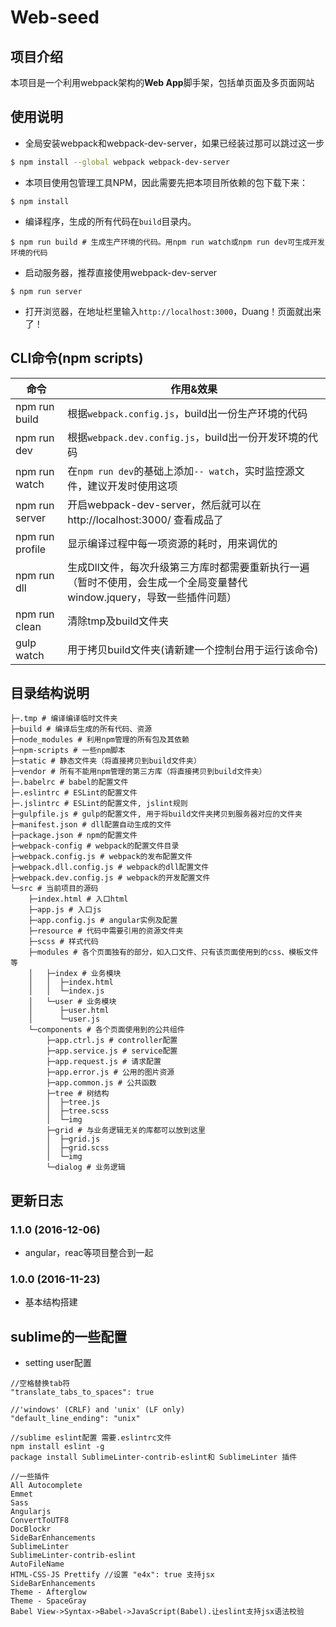 # Web-seed

## 项目介绍
本项目是一个利用webpack架构的**Web App**脚手架，包括单页面及多页面网站

## 使用说明
- 全局安装webpack和webpack-dev-server，如果已经装过那可以跳过这一步
```bash
$ npm install --global webpack webpack-dev-server
```

- 本项目使用包管理工具NPM，因此需要先把本项目所依赖的包下载下来：
```
$ npm install
```

- 编译程序，生成的所有代码在`build`目录内。
```
$ npm run build # 生成生产环境的代码。用npm run watch或npm run dev可生成开发环境的代码
```

- 启动服务器，推荐直接使用webpack-dev-server
```
$ npm run server
```

- 打开浏览器，在地址栏里输入`http://localhost:3000`，Duang！页面就出来了！


## CLI命令(npm scripts)
| 命令            | 作用&效果          |
| --------------- | ------------- |
| npm run build   | 根据`webpack.config.js`，build出一份生产环境的代码 |
| npm run dev     | 根据`webpack.dev.config.js`，build出一份开发环境的代码 |
| npm run watch   | 在`npm run dev`的基础上添加`-- watch`，实时监控源文件，建议开发时使用这项 |
| npm run server  | 开启webpack-dev-server，然后就可以在 http://localhost:3000/ 查看成品了 |
| npm run profile | 显示编译过程中每一项资源的耗时，用来调优的 |
| npm run dll     | 生成Dll文件，每次升级第三方库时都需要重新执行一遍（暂时不使用，会生成一个全局变量替代window.jquery，导致一些插件问题） |
| npm run clean   | 清除tmp及build文件夹 |
| gulp watch      | 用于拷贝build文件夹(请新建一个控制台用于运行该命令) |


## 目录结构说明
```
├─.tmp # 编译编译临时文件夹
├─build # 编译后生成的所有代码、资源
├─node_modules # 利用npm管理的所有包及其依赖
├─npm-scripts # 一些npm脚本
├─static # 静态文件夹（将直接拷贝到build文件夹）
├─vendor # 所有不能用npm管理的第三方库（将直接拷贝到build文件夹）
├─.babelrc # babel的配置文件
├─.eslintrc # ESLint的配置文件
├─.jslintrc # ESLint的配置文件, jslint规则
├─gulpfile.js # gulp的配置文件, 用于将build文件夹拷贝到服务器对应的文件夹
├─manifest.json # dll配置自动生成的文件
├─package.json # npm的配置文件
├─webpack-config # webpack的配置文件目录
├─webpack.config.js # webpack的发布配置文件
├─webpack.dll.config.js # webpack的dll配置文件
├─webpack.dev.config.js # webpack的开发配置文件
└─src # 当前项目的源码
	├─index.html # 入口html
    ├─app.js # 入口js
	├─app.config.js # angular实例及配置
    ├─resource # 代码中需要引用的资源文件夹
    ├─scss # 样式代码
    ├─modules # 各个页面独有的部分，如入口文件、只有该页面使用到的css、模板文件等
    │  	├─index # 业务模块
    │  	│  ├─index.html
    │  	│  └─index.js
    │  	└─user # 业务模块
    │      ├─user.html
    │      └─user.js 
    └─components # 各个页面使用到的公共组件
	    ├─app.ctrl.js # controller配置
	    ├─app.service.js # service配置
	    ├─app.request.js # 请求配置
	    ├─app.error.js # 公用的图片资源
	    ├─app.common.js # 公共函数
	    ├─tree # 树结构
	    │  ├─tree.js
	    │  ├─tree.scss
	    │  └─img
	    ├─grid # 与业务逻辑无关的库都可以放到这里
	    │  ├─grid.js
	    │  ├─grid.scss
	    │  └─img
	    └─dialog # 业务逻辑
```


## 更新日志
### 1.1.0 (2016-12-06)
- angular，reac等项目整合到一起

### 1.0.0 (2016-11-23)
- 基本结构搭建

## sublime的一些配置
- setting user配置
```
//空格替换tab符
"translate_tabs_to_spaces": true

//'windows' (CRLF) and 'unix' (LF only)
"default_line_ending": "unix"

//sublime eslint配置 需要.eslintrc文件
npm install eslint -g
package install SublimeLinter-contrib-eslint和 SublimeLinter 插件

//一些插件
All Autocomplete
Emmet
Sass
Angularjs
ConvertToUTF8
DocBlockr
SideBarEnhancements
SublimeLinter
SublimeLinter-contrib-eslint
AutoFileName
HTML-CSS-JS Prettify //设置 "e4x": true 支持jsx
SideBarEnhancements
Theme - Afterglow
Theme - SpaceGray
Babel View->Syntax->Babel->JavaScript(Babel).让eslint支持jsx语法校验
```